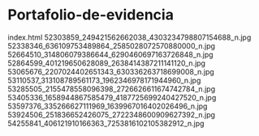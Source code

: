 # Portafolio-de-evidencia
index.html
52303859_249421562662038_4303234798807154688_n.jpg
52338346_636109753489864_2585028072570880000_n.jpg
52664510_314806079386644_6290460697163726848_n.jpg
52864599_401219650628089_2638414387211141120_n.jpg
53065676_2207024402651343_630336263718699008_n.jpg
53110537_313108789561173_1962346978171944960_n.jpg
53285505_2155478558096398_2726626611674742784_n.jpg
53405336_1658944867585479_4187725699240427520_n.jpg
53597376_335266627111969_1639967016402026496_n.jpg
53924506_251836652426075_2722348600909627392_n.jpg
54255841_406121910166363_7253816102105382912_n.jpg
